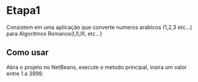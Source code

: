 # Etapa1
Consistem em uma aplicação que converte numeros arabicos (1,2,3 etc...) para Algoritmos Romanos(I,II,III, etc...)

## Como usar
Abra o projeto no NetBeans, execute o metodo principal, insira um valor entre 1 a 3999.
